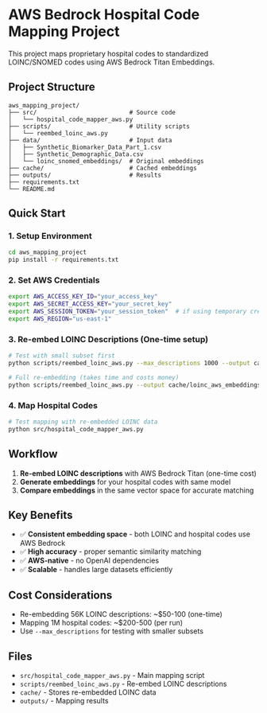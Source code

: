 # AWS Bedrock Hospital Code Mapping Project

This project maps proprietary hospital codes to standardized LOINC/SNOMED codes using AWS Bedrock Titan Embeddings.

## Project Structure

```
aws_mapping_project/
├── src/                          # Source code
│   └── hospital_code_mapper_aws.py
├── scripts/                      # Utility scripts
│   └── reembed_loinc_aws.py
├── data/                         # Input data
│   ├── Synthetic_Biomarker_Data_Part_1.csv
│   ├── Synthetic_Demographic_Data.csv
│   └── loinc_snomed_embeddings/  # Original embeddings
├── cache/                        # Cached embeddings
├── outputs/                      # Results
├── requirements.txt
└── README.md
```

## Quick Start

### 1. Setup Environment

```bash
cd aws_mapping_project
pip install -r requirements.txt
```

### 2. Set AWS Credentials

```bash
export AWS_ACCESS_KEY_ID="your_access_key"
export AWS_SECRET_ACCESS_KEY="your_secret_key"
export AWS_SESSION_TOKEN="your_session_token"  # if using temporary credentials
export AWS_REGION="us-east-1"
```

### 3. Re-embed LOINC Descriptions (One-time setup)

```bash
# Test with small subset first
python scripts/reembed_loinc_aws.py --max_descriptions 1000 --output cache/loinc_aws_embeddings_test.parquet

# Full re-embedding (takes time and costs money)
python scripts/reembed_loinc_aws.py --output cache/loinc_aws_embeddings_full.parquet
```

### 4. Map Hospital Codes

```bash
# Test mapping with re-embedded LOINC data
python src/hospital_code_mapper_aws.py
```

## Workflow

1. **Re-embed LOINC descriptions** with AWS Bedrock Titan (one-time cost)
2. **Generate embeddings** for your hospital codes with same model
3. **Compare embeddings** in the same vector space for accurate matching

## Key Benefits

- ✅ **Consistent embedding space** - both LOINC and hospital codes use AWS Bedrock
- ✅ **High accuracy** - proper semantic similarity matching
- ✅ **AWS-native** - no OpenAI dependencies
- ✅ **Scalable** - handles large datasets efficiently

## Cost Considerations

- Re-embedding 56K LOINC descriptions: ~$50-100 (one-time)
- Mapping 1M hospital codes: ~$200-500 (per run)
- Use `--max_descriptions` for testing with smaller subsets

## Files

- `src/hospital_code_mapper_aws.py` - Main mapping script
- `scripts/reembed_loinc_aws.py` - Re-embed LOINC descriptions
- `cache/` - Stores re-embedded LOINC data
- `outputs/` - Mapping results
